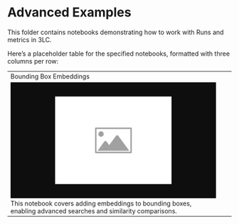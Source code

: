 # Advanced Examples

This folder contains notebooks demonstrating how to work with Runs and metrics in 3LC.

Here’s a placeholder table for the specified notebooks, formatted with three columns per row:

|  |  |  |
|------------|------------|------------|
| Bounding Box Embeddings |
| [![bb-embeddings](../images/placeholder.png)](bb-embeddings.ipynb) <br> This notebook covers adding embeddings to bounding boxes, enabling advanced searches and similarity comparisons. |